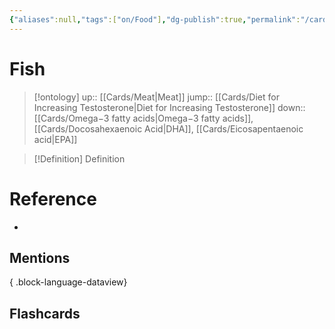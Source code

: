 ```yaml
---
{"aliases":null,"tags":["on/Food"],"dg-publish":true,"permalink":"/cards/fish/","dgPassFrontmatter":true}
---
```


# Fish

> [!ontology]
> up:: [[Cards/Meat\|Meat]]
> jump:: [[Cards/Diet for Increasing Testosterone\|Diet for Increasing Testosterone]]
> down:: [[Cards/Omega−3 fatty acids\|Omega−3 fatty acids]], [[Cards/Docosahexaenoic Acid\|DHA]], [[Cards/Eicosapentaenoic acid\|EPA]]

> [!Definition] Definition
> 

# Reference
- 

## Mentions

{ .block-language-dataview}

## Flashcards
